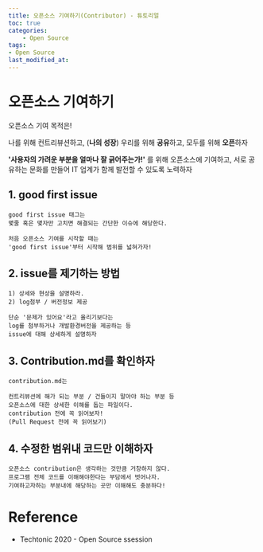 ```yaml
---
title: 오픈소스 기여하기(Contributor) - 튜토리얼
toc: true
categories:	
    - Open Source
tags:
- Open Source
last_modified_at: 
---
```




 # 오픈소스 기여하기

오픈소스 기여 목적은!

나를 위해 컨트리뷰션하고, (**나의 성장**)
우리를 위해 **공유**하고,
모두를 위해 **오픈**하자

**'사용자의 가려운 부분을 얼마나 잘 긁어주는가!'**
를 위해 오픈소스에 기여하고, 서로 공유하는 문화를 만들어 
IT 업계가 함께 발전할 수 있도록 노력하자

## 1. good first issue

```
good first issue 태그는
몇줄 혹은 몇자만 고치면 해결되는 간단한 이슈에 해당한다.

처음 오픈소스 기여를 시작할 때는 
'good first issue'부터 시작해 범위를 넓혀가자!
```

## 2. issue를 제기하는 방법

```
1) 상세와 현상을 설명하라.
2) log첨부 / 버전정보 제공

단순 '문제가 있어요'라고 올리기보다는
log를 첨부하거나 개발환경버전을 제공하는 등
issue에 대해 상세하게 설명하자
```

## 3. Contribution.md를 확인하자

```
contribution.md는

컨트리뷰션에 해가 되는 부분 / 건들이지 말아야 하는 부분 등 
오픈소스에 대한 상세한 이해를 돕는 파일이다. 
contribution 전에 꼭 읽어보자!
(Pull Request 전에 꼭 읽어보기)
```

## 4. 수정한 범위내 코드만 이해하자

```
오픈소스 contribution은 생각하는 것만큼 거창하지 않다.
프로그램 전체 코드를 이해해야한다는 부담에서 벗어나자.
기여하고자하는 부분내에 해당하는 곳만 이해해도 충분하다!
```



# Reference

- Techtonic 2020 - Open Source ssession
